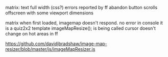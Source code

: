 
matrix:
text full width
(css?) errors reported by ff
abandon button scrolls offscreen with some viewport dimensions


matrix
when first loaded, imagemap doesn't respond.
    no error in console
    it is a quiz2x2 template
    imageMapResize(); is being called
cursor doesn't change on hot areas in ff

https://github.com/davidjbradshaw/image-map-resizer/blob/master/js/imageMapResizer.js
